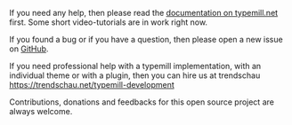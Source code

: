 If you need any help, then please read the [documentation on typemill.net](https://typemill.net/typemill) first. Some short video-tutorials are in work right now.

If you found a bug or if you have a question, then please open a new issue on [GitHub](https://github.com/typemill/typemill/issues).

If you need professional help with a typemill implementation, with an individual theme or with a plugin, then you can hire us at trendschau https://trendschau.net/typemill-development

Contributions, donations and feedbacks for this open source project are always welcome.
